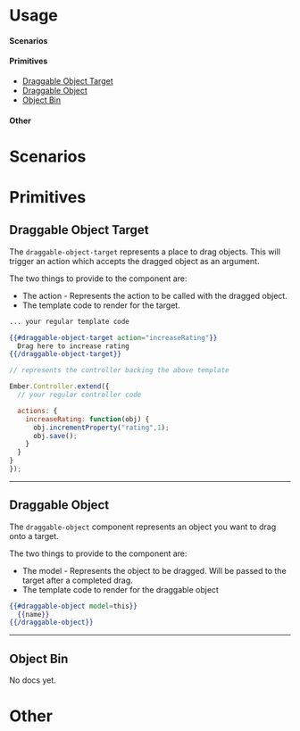 # Usage

#### Scenarios



#### Primitives

* [Draggable Object Target](#draggable-object-target)
* [Draggable Object](#draggable-object)
* [Object Bin](#object-bin)

#### Other



# Scenarios



# Primitives

## Draggable Object Target

The `draggable-object-target` represents a place to drag objects. This will trigger an action which accepts the dragged object as an argument.

The two things to provide to the component are:

* The action - Represents the action to be called with the dragged object.
* The template code to render for the target.

```handlebars
... your regular template code

{{#draggable-object-target action="increaseRating"}}
  Drag here to increase rating
{{/draggable-object-target}}
```

```javascript
// represents the controller backing the above template

Ember.Controller.extend({
  // your regular controller code

  actions: {
    increaseRating: function(obj) {
      obj.incrementProperty("rating",1);
      obj.save();
    }
  }
}
});
```

--------------

## Draggable Object

The `draggable-object` component represents an object you want to drag onto a target.

The two things to provide to the component are:

* The model - Represents the object to be dragged. Will be passed to the target after a completed drag.
* The template code to render for the draggable object

```handlebars
{{#draggable-object model=this}}
  {{name}}
{{/draggable-object}}
```

--------------

## Object Bin

No docs yet.

# Other

